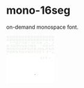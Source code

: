 # mono-16seg

on-demand monospace font.

![alt](https://raw.githubusercontent.com/kat-atat/mono-16seg/master/dist/mono-16seg.png)
